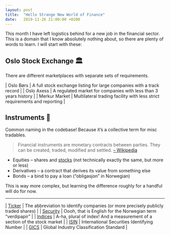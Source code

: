 ```yaml
---
layout: post
title:  "Hello Strange New World of Finance"
date:   2019-11-26 21:00:00 +0200
---
```


This month I have left logistics behind for a new job in the financial sector. This is a domain that I know absolutely nothing about, so there are plenty of words to learn. I will start with these:

## Oslo Stock Exchange 🏛

There are different marketplaces with separate sets of requirements.

| Oslo Børs | A full stock exchange listing for large companies with a track record |
| Oslo Axess | A regulated market for companies with less than 3 years history |
| Merkur Market | Multilateral trading facility with less strict requirements and reporting |

##  Instruments 🎻

Common naming in the codebase! Because it’s a collective term for misc tradables.

> Financial instruments are monetary contracts between parties. They can be created, traded, modified and settled. [– Wikipedia](https://en.wikipedia.org/wiki/Financial_instrument)

- Equities – shares and [stocks](https://en.wikipedia.org/wiki/Stock) (not technically exactly the same, but more or less)
- Derivatives – a contract that derives its value from something else
- Bonds – a bind to pay a loan (“obligasjon” in Norwegian)

This is way more complex, but learning the difference roughly for a handful will do for now.

---

| [Ticker](https://en.wikipedia.org/wiki/Ticker_symbol) | The abbreviation to identify companies (or more precisely publicly traded shares) |
| [Security](https://en.wikipedia.org/wiki/Security_(finance)) | Oooh, that is English for the Norwegian term “verdipapir” |
| [Indices](https://en.wikipedia.org/wiki/Stock_market_index) | A-ha, plural of index! And a measurement of a section of the stock market |
| [ISIN](https://en.wikipedia.org/wiki/International_Securities_Identification_Number) | International Securities Identifying Number |
| [GICS](https://en.wikipedia.org/wiki/Global_Industry_Classification_Standard) | Global Industry Classification Standard |
